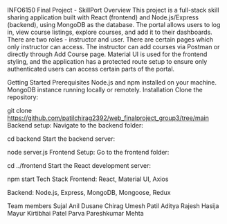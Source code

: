 INFO6150 Final Project - SkillPort
Overview
This project is a full-stack skill sharing application built with React (frontend) and Node.js/Express (backend), using MongoDB as the database. The portal allows users to log in, view course listings, explore courses, and add it to their dashboards. There are two roles - instructor and user. There are certain pages which only instructor can access. The instructor can add courses via Postman or directly through Add Course page. Material UI is used for the frontend styling, and the application has a protected route setup to ensure only authenticated users can access certain parts of the portal.

Getting Started
Prerequisites
Node.js and npm installed on your machine.
MongoDB instance running locally or remotely.
Installation
Clone the repository:

git clone https://github.com/patilchirag2392/web_finalproject_group3/tree/main
Backend setup: Navigate to the backend folder:

 cd backend
Start the backend server:

 node server.js
Frontend Setup: Go to the frontend folder:

 cd ../frontend
Start the React development server:

 npm start
Tech Stack
Frontend: React, Material UI, Axios

Backend: Node.js, Express, MongoDB, Mongoose, Redux

Team members
Sujal Anil Dusane Chirag Umesh Patil Aditya Rajesh Hasija Mayur Kirtibhai Patel Parva Pareshkumar Mehta